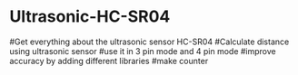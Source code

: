 # Ultrasonic-HC-SR04
#Get everything about the ultrasonic sensor HC-SR04
#Calculate distance using ultrasonic sensor
#use it in 3 pin mode and 4 pin mode
#improve accuracy by adding different libraries
#make counter 
